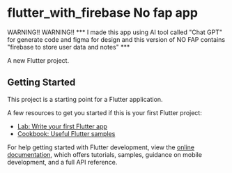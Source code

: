 # flutter_with_firebase No fap app

WARNING!!
WARNING!!
*** I made this app using AI tool called "Chat GPT" for generate code and figma for design and this version of NO FAP contains "firebase to store user data and notes" ***

A new Flutter project.

## Getting Started

This project is a starting point for a Flutter application.

A few resources to get you started if this is your first Flutter project:

- [Lab: Write your first Flutter app](https://docs.flutter.dev/get-started/codelab)
- [Cookbook: Useful Flutter samples](https://docs.flutter.dev/cookbook)

For help getting started with Flutter development, view the
[online documentation](https://docs.flutter.dev/), which offers tutorials,
samples, guidance on mobile development, and a full API reference.
